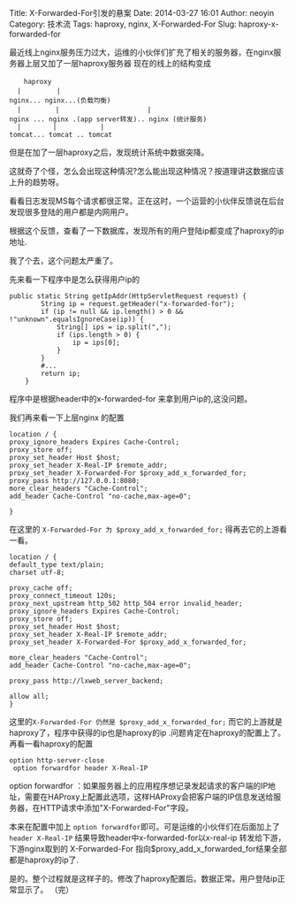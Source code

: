 Title: X-Forwarded-For引发的悬案
Date: 2014-03-27 16:01
Author: neoyin
Category: 技术流
Tags: haproxy, nginx, X-Forwarded-For
Slug: haproxy-x-forwarded-for

<div style="display: none;">
[zapatillas asics](http://www.strongerbritney.com.ar/asics.php)

</div>
</p>
最近线上nginx服务压力过大，运维的小伙伴们扩充了相关的服务器，在nginx服务器上层又加了一层haproxy服务器
现在的线上的结构变成

      　haproxy
      |    　　　| 
    nginx... nginx...(负载均衡)
      |      　 |    　　　　　　　　　　　| 
    nginx ... nginx .(app server转发).. nginx (统计服务)
      |        |           |
    tomcat... tomcat .. tomcat 

但是在加了一层haproxy之后，发现统计系统中数据突降。

这就奇了个怪，怎么会出现这种情况?怎么能出现这种情况？按道理讲这数据应该上升的趋势呀。

看看日志发现MS每个请求都很正常。正在这时，一个运营的小伙伴反馈说在后台发现很多登陆的用户都是内网用户。

根据这个反馈，查看了一下数据库，发现所有的用户登陆ip都变成了haproxy的ip地址.

我了个去，这个问题太严重了。

先来看一下程序中是怎么获得用户ip的

    public static String getIpAddr(HttpServletRequest request) {
            String ip = request.getHeader("x-forwarded-for");
            if (ip != null && ip.length() > 0 && !"unknown".equalsIgnoreCase(ip)) {
                String[] ips = ip.split(",");
                if (ips.length > 0) {
                    ip = ips[0];
                }
            }
            #...
            return ip;
        }

<!--more-->

程序中是根据header中的x-forwarded-for 来拿到用户ip的,这没问题。

我们再来看一下上层nginx 的配置

    location / {
    proxy_ignore_headers Expires Cache-Control;
    proxy_store off;
    proxy_set_header Host $host;
    proxy_set_header X-Real-IP $remote_addr;
    proxy_set_header X-Forwarded-For $proxy_add_x_forwarded_for;
    proxy_pass http://127.0.0.1:8080;
    more_clear_headers "Cache-Control";
    add_header Cache-Control "no-cache,max-age=0";

    }

在这里的 `X-Forwarded-For 为 $proxy_add_x_forwarded_for;`
得再去它的上游看一看。

    location / {
    default_type text/plain;
    charset utf-8;

    proxy_cache off;
    proxy_connect_timeout 120s;
    proxy_next_upstream http_502 http_504 error invalid_header;
    proxy_ignore_headers Expires Cache-Control;
    proxy_store off;
    proxy_set_header Host $host;
    proxy_set_header X-Real-IP $remote_addr;
    proxy_set_header X-Forwarded-For $proxy_add_x_forwarded_for;

    more_clear_headers "Cache-Control";
    add_header Cache-Control "no-cache,max-age=0";

    proxy_pass http://lxweb_server_backend;

    allow all;
    }

这里的`X-Forwarded-For 仍然是 $proxy_add_x_forwarded_for;`
而它的上游就是haproxy了，程序中获得的ip也是haproxy的ip
.问题肯定在haproxy的配置上了。 再看一看haproxy的配置

    option http-server-close
     option forwardfor header X-Real-IP

option forwardfor
：如果服务器上的应用程序想记录发起请求的客户端的IP地址，需要在HAProxy上配置此选项，这样HAProxy会把客户端的IP信息发送给服务器，在HTTP请求中添加"X-Forwarded-For"字段。

本来在配置中加上
`option forwardfor`即可。可是运维的小伙伴们在后面加上了`header X-Real-IP`
结果导致header中x-forwarded-for以x-real-ip 转发给下游，下游nginx取到的
X-Forwarded-For
指向$proxy\_add\_x\_forwarded\_for结果全部都是haproxy的ip了.

是的。整个过程就是这样子的。修改了haproxy配置后。数据正常。用户登陆ip正常显示了。
（完）

